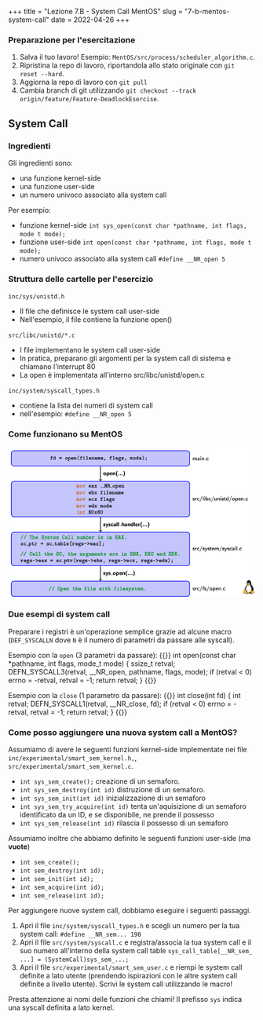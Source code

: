 +++
title = "Lezione 7.B - System Call MentOS"
slug = "7-b-mentos-system-call"
date = 2022-04-26
+++

### Preparazione per l'esercitazione

1. Salva il tuo lavoro! Esempio: `MentOS/src/process/scheduler_algorithm.c`.
2. Ripristina la repo di lavoro, riportandola allo stato originale con `git reset --hard`.
3. Aggiorna la repo di lavoro con `git pull`
4. Cambia branch di git utilizzando `git checkout --track origin/feature/Feature-DeadlockEsercise`.

## System Call

### Ingredienti

Gli ingredienti sono:
* una funzione kernel-side
* una funzione user-side
* un numero univoco associato alla system call

Per esempio:

* funzione kernel-side `int sys_open(const char *pathname, int flags, mode t mode);`
* funzione user-side `int open(const char *pathname, int flags, mode t mode);`
* numero univoco associato alla system call `#define __NR_open 5`

### Struttura delle cartelle per l'esercizio

`inc/sys/unistd.h`
* Il file che definisce le system call user-side
* Nell'esempio, il file contiene la funzione open()

`src/libc/unistd/*.c`
* I file implementano le system call user-side
* In pratica, preparano gli argomenti per la system call di sistema e chiamano l'interrupt 80
* La open è implementata all'interno src/libc/unistd/open.c

`inc/system/syscall_types.h`
* contiene la lista dei numeri di system call
* nell'esempio: `#define __NR_open 5`

### Come funzionano su MentOS

![](../../images/lezioni/7/syscall.png)

### Due esempi di system call

Preparare i registri è un'operazione semplice grazie ad alcune macro (`DEF_SYSCALLN` dove `N` è il numero di parametri da passare alle syscall).

Esempio con la `open` (3 parametri da passare):
{{<highlight c>}}
int open(const char *pathname, int flags, mode_t mode) {
	ssize_t retval;
	DEFN_SYSCALL3(retval, __NR_open, pathname, flags, mode);
	if (retval < 0)
		errno = -retval, retval = -1;
	return retval;
}
{{</highlight>}}

Esempio con la `close` (1 parametro da passare):
{{<highlight c>}}
int close(int fd) {
	int retval;
	DEFN_SYSCALL1(retval, __NR_close, fd);
	if (retval < 0)
		errno = -retval, retval = -1;
	return retval;
}
{{</highlight>}}

### Come posso aggiungere una nuova system call a MentOS?

Assumiamo di avere le seguenti funzioni kernel-side implementate nei file `inc/experimental/smart_sem_kernel.h,`, `src/experimental/smart_sem_kernel.c`.

* `int sys_sem_create();` creazione di un semaforo.
* `int sys_sem_destroy(int id)` distruzione di un semaforo.
* `int sys_sem_init(int id)` inizializzazione di un semaforo
* `int sys_sem_try_acquire(int id)` tenta un'aquisizione di un semaforo identificato da un ID, e se disponibile, ne prende il possesso
* `int sys_sem_release(int id)` rilascia il possesso di un semaforo

Assumiamo inoltre che abbiamo definito le seguenti funzioni user-side (ma **vuote**)

* `int sem_create();`
* `int sem_destroy(int id);`
* `int sem_init(int id);`
* `int sem_acquire(int id);`
* `int sem_release(int id);`

Per aggiungere nuove system call, dobbiamo eseguire i seguenti passaggi.

1. Apri il file `inc/system/syscall_types.h` e scegli un numero per la tua system call:
`#define __NR_sem... 190`
2. Apri il file `src/system/syscall.c` e registra/associa la tua system call e il suo numero all'interno della system call table
`sys_call_table[__NR_sem_ ...] = (SystemCall)sys_sem_...;`
3. Apri il file `src/experimental/smart_sem_user.c` e riempi le system call definite a lato utente (prendendo ispirazioni con le altre system call definite a livello utente). Scrivi le system call utilizzando le macro!

Presta attenzione ai nomi delle funzioni che chiami! Il prefisso `sys` indica una syscall definita a lato kernel.